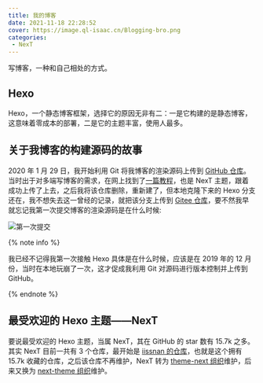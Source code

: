 ```yaml
---
title: 我的博客
date: 2021-11-18 22:28:52
cover: https://image.ql-isaac.cn/Blogging-bro.png
categories:
 - NexT
---
```


写博客，一种和自己相处的方式。

## Hexo

Hexo，一个静态博客框架，选择它的原因无非有二：一是它构建的是静态博客，这意味着零成本的部署，二是它的主题丰富，使用人最多。

## 关于我博客的构建源码的故事

2020 年 1 月 29 日，我开始利用 Git 将我博客的渲染源码上传到 [GitHub 仓库](https://github.com/ql-isaac/ql-isaac.github.io)。当时出于对多端写博客的需求，在网上找到了[一篇教程](https://righere.github.io/2016/10/10/install-hexo/)，也是 NexT 主题，跟着成功上传了上去，之后我将该仓库删除，重新建了，但本地克隆下来的 Hexo 分支还在，我不想失去这一曾经的记录，就把该分支上传到 [Gitee 仓库](https://gitee.com/ql-isaac/next.ql-isaac.cn)，要不然我早就忘记我第一次提交博客的渲染源码是在什么时候:

![第一次提交](https://cdn.jsdelivr.net/gh/isaac-ql/post-images-1/My_HexoBlog_with_NexT(3)/第一次提交.png)

{% note info %}

我已经不记得我第一次接触 Hexo 具体是在什么时候，应该是在 2019 年的 12 月份，当时在本地玩崩了一次，这才促成我利用 Git 对源码进行版本控制并上传到 GitHub。

{% endnote %}

## 最受欢迎的 Hexo 主题——NexT

要说最受欢迎的 Hexo 主题，当属 NexT，其在 GitHub 的 star 数有 15.7k 之多。其实 NexT 目前一共有 3 个仓库，最开始是 [iissnan 的仓库](https://github.com/iissnan/hexo-theme-next)，也就是这个拥有 15.7k 收藏的仓库，之后该仓库不再维护，NexT 转为 [theme-next 组织](https://github.com/theme-next)维护，后来又换为 [next-theme 组织](https://github.com/next-theme)维护。

